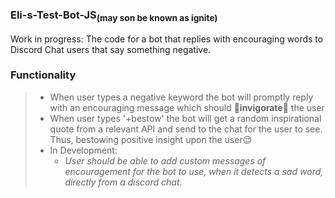 ### Eli-s-Test-Bot-JS<sub>(may son be known as ignite)</sub>

Work in progress: The code for a bot that replies with encouraging words to Discord Chat users that say something negative.

### Functionality
> - When user types a negative keyword the bot will promptly reply with an encouraging message which should :triumph:**invigorate**:triumph: the user
> - When user types '+bestow' the bot will get a random inspirational quote from a relevant API and send to the chat for the user to see. Thus, bestowing positive insight upon the user:relieved:
> - In Development:
>   - *User should be able to add custom messages of encouragement for the bot to use, when it detects a sad word, directly from a discord chat*.
